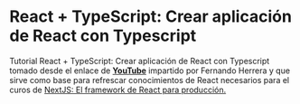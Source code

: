 # React + TypeScript: Crear aplicación de React con Typescript

Tutorial React + TypeScript: Crear aplicación de React con Typescript tomado desde el enlace de [**YouTube**](https://www.youtube.com/watch?v=dNxaP_BTtwQ&list=PLCKuOXG0bPi26-eawizqyLOgM7j66H_4M&ab_channel=FernandoHerrera) impartido por Fernando Herrera y que sirve como base para refrescar conocimientos de React necesarios para el curos de [NextJS: El framework de React para producción.
](https://www.udemy.com/course/nextjs-fh/#overview)
